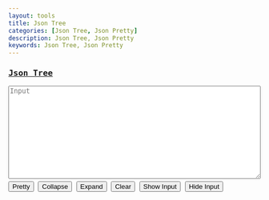 ```yaml
---
layout: tools
title: Json Tree
categories: [Json Tree, Json Pretty]
description: Json Tree, Json Pretty
keywords: Json Tree, Json Pretty
---
```


<style type="text/css">
  /* common */
  .mark-water{
      color:#bbb;
  }
  /* eof common */

  /* node */
  .node-content-wrapper{
      font-family: 'Quicksand', sans-serif;
      background-color:#fff;
  }
  .node-content-wrapper ul{
      border-left:1px dotted #ccc;
      list-style:none;
      padding-left:25px;
      margin:0px;
  }
  .node-content-wrapper ul li{
      list-style:none;
      border-bottom:0; 
      padding-bottom:0
  }
  .node-hgl-path{
      background-color:#fefbdf;
  }
  .node-bracket{
      font-weight:bold;
      display:inline-block;
      cursor:pointer;
  }
  .node-bracket:hover{
      color:#999;
  }
  /* eof node */

  /* leaf */
  .leaft-container{
      width:100%;
      max-width:300px;
      height:100%;
  }

  .title{ color:#ccc;}
  .string{ color:#080;}
  .number{ color:#ccaa00;}
  .boolean{ color:#1979d3;}
  .date{ color:#aa6655;}
  .null{ color:#ff5050;}
  /* eof leaf */
</style>

<div style="font-family: monospace;">
	<h3 class="row">
      <a href="javascript:void(0);" id="json" onclick="switchParser('json');">Json Tree</a>
    </h3>
    <textarea class="row" rows="12" id="input" name="input" placeholder="Input" style="white-space: pre; width: 100%;"></textarea>
    <div class="row" style="margin: 5px 0;">
      <button class="btn-outline" onclick="parseData()">Pretty</button>
      <button class="btn-outline" onclick="collapseAll()">Collapse</button>
      <button class="btn-outline" onclick="expandAll()">Expand</button>
      <button class="btn-outline" onclick="clearData()">Clear</button>
      <button class="btn-outline" id="showbtn" onclick="showHideInput(true)">Show Input</button>
      <button class="btn-outline" id="hidebtn" onclick="showHideInput(false)">Hide Input</button>
    </div>
    <div class="row">
      <span id="output"></span>
    </div>
</div>
<script type="text/javascript" src="{{ site.url }}/assets/js/backbone-min.js"></script>
<script type="text/javascript" src="{{ site.url }}/assets/js/pretty-json-min.js"></script>
<script type="text/javascript">
  const TYPES = [ 'json'];
  var current_type = 'json';
  var tool_type = 'json_pretty';
  var node = null;

  var switchParser = (type) => {

      // remove scurrent menu color
      document.getElementById(current_type).style.color = "#007bff";
      
      // need to check exists enum
      if (TYPES.includes(type)) {
          current_type = type;
      }

      // update to new menu color
      document.getElementById(current_type).style.color = "#ff5200";

      window.localStorage.setItem(tool_type, current_type);

      var input = window.localStorage.getItem(current_type);
      if (input) {
          var validate = isValidInputData(current_type, input);
          if (validate === true) {
              document.getElementById("input").value = input;
          } else {
              window.localStorage.removeItem(current_type);
              clearInput();
          }
      } else {
          clearInput();
      }
      clearOutput();
  }

  // For JSON
  var validateJson = (txt) => {
      try {
          JSON.parse(txt);
      } catch (e) {
          return e;
      }
      return true;
  }

  var isValidInputData = (type, txt) => {
      let result;
      switch(type) {
        case "json":
          result = validateJson(txt);
          break;
        default:
          result = "Invalid type";
      }
      return result;
  }

  // Init page
  var initPage = () => {
      $("#showbtn").hide(0);

      let type =  window.localStorage.getItem(tool_type);

      if (!type || !TYPES.includes(type)) {
          window.localStorage.setItem(tool_type, current_type);
      } else {
          current_type = type;
      }
      // update menu color
      document.getElementById(current_type).style.color = "#ff5200";

      // Load history data by type
      var input = window.localStorage.getItem(current_type);
      if (input) {
          var validate = isValidInputData(current_type, input);
          if (validate === true) {
              document.getElementById("input").value = input;
          } else {
              window.localStorage.removeItem(current_type);
              console.log(validate);
          }
      }
  }

  initPage();

  var jsonParser = (txt) => {
      let data = JSON.parse(txt);
      let result_el = document.getElementById('output');

      node = new PrettyJSON.view.Node({ 
          el:result_el,
          data: data,
          dateFormat:"DD/MM/YYYY - HH24:MI:SS"
      });

      console.log(node);
      return node;
  }

  var parseInputData = (type, input) => {
      let result = input;

      switch(type) {
        case "json":
          result = jsonParser(input);
          break;
        default:
          result = "Invalid type";
      }
      return result;
  }

  var parseData = () => {

      var input = document.getElementById("input").value;

      if (!input) {
          alert("Input is empty");
          return;
      }

      var validate = isValidInputData(current_type, input);

      if (validate !== true) {
          alert("Invalid json: " + validate);
          return;
      }

      document.getElementById("output").value = parseInputData(current_type, input);
      window.localStorage.setItem(current_type, input)
  }

  var showHideInput = (flag) => {
      if (flag === true) {
          $("#input").show(1000);
          $("#showbtn").hide(0);
          $("#hidebtn").show(1000);
      } else {
          $("#input").hide(1000);
          $("#hidebtn").hide(0);
          $("#showbtn").show(1000);
      }
  }

  var removeOutputClass = () => {
     $("span").remove(".node-container"); 
  }

  var expandAll = () => {
      if (node == null) {
          removeOutputClass();
          document.getElementById("output").value = 'Missing input';
      } else {
          node.expandAll();
      }
  }

  var collapseAll = () => {
      if (node == null) {
          removeOutputClass();
          document.getElementById("output").value = 'Missing input';
      } else {
          node.collapseAll();
      }
  }

  var clearData = () => {
      node = null;
      document.getElementById("input").value = '';
      removeOutputClass();
      showHideInput(true);
  }
</script>